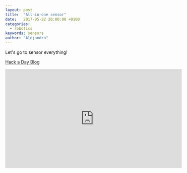 ```yaml
---
layout: post
title:  "All-in-one sensor"
date:   2017-05-22 20:00:00 +0100
categories:
  - robotics
keywords: sensors
author: "Alejandro"
---
```


Let's go to sensor everything!

[Hack a Day Blog](http://hackaday.com/2017/05/19/sense-all-the-things-with-a-synthetic-sensor/)

<iframe width="560" height="315" src="https://www.youtube.com/embed/aqbKrrru2co" frameborder="0" allowfullscreen></iframe>
